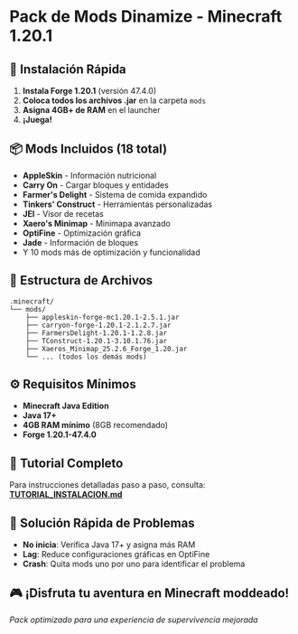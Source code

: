 # Pack de Mods Dinamize - Minecraft 1.20.1

## 🚀 Instalación Rápida

1. **Instala Forge 1.20.1** (versión 47.4.0)
2. **Coloca todos los archivos .jar** en la carpeta `mods`
3. **Asigna 4GB+ de RAM** en el launcher
4. **¡Juega!**

## 📦 Mods Incluidos (18 total)

- **AppleSkin** - Información nutricional
- **Carry On** - Cargar bloques y entidades  
- **Farmer's Delight** - Sistema de comida expandido
- **Tinkers' Construct** - Herramientas personalizadas
- **JEI** - Visor de recetas
- **Xaero's Minimap** - Minimapa avanzado
- **OptiFine** - Optimización gráfica
- **Jade** - Información de bloques
- Y 10 mods más de optimización y funcionalidad

## 📁 Estructura de Archivos

```
.minecraft/
└── mods/
    ├── appleskin-forge-mc1.20.1-2.5.1.jar
    ├── carryon-forge-1.20.1-2.1.2.7.jar
    ├── FarmersDelight-1.20.1-1.2.8.jar
    ├── TConstruct-1.20.1-3.10.1.76.jar
    ├── Xaeros_Minimap_25.2.6_Forge_1.20.jar
    └── ... (todos los demás mods)
```

## ⚙️ Requisitos Mínimos

- **Minecraft Java Edition**
- **Java 17+**
- **4GB RAM mínimo** (8GB recomendado)
- **Forge 1.20.1-47.4.0**

## 📖 Tutorial Completo

Para instrucciones detalladas paso a paso, consulta: **[TUTORIAL_INSTALACION.md](TUTORIAL_INSTALACION.md)**

## 🔧 Solución Rápida de Problemas

- **No inicia**: Verifica Java 17+ y asigna más RAM
- **Lag**: Reduce configuraciones gráficas en OptiFine
- **Crash**: Quita mods uno por uno para identificar el problema

## 🎮 ¡Disfruta tu aventura en Minecraft moddeado!

*Pack optimizado para una experiencia de supervivencia mejorada*

